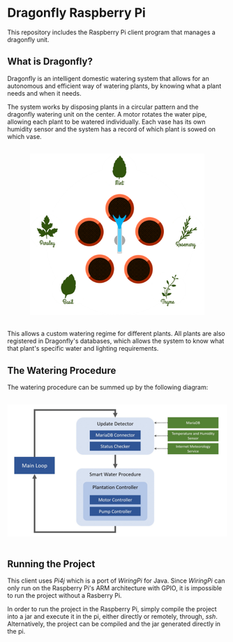 # Dragonfly Raspberry Pi 

This repository includes the Raspberry Pi client program that manages a dragonfly unit.


## What is Dragonfly?

Dragonfly is an intelligent domestic watering system that allows for an autonomous and efficient way of watering plants, by knowing what a plant needs and when it needs.

The system works by disposing plants in a circular pattern and the dragonfly watering unit on the center. A motor rotates the water pipe, allowing each plant to be watered individually. Each vase has its own humidity sensor and the system has a record of which plant is sowed on which vase.

<br>
<div style="text-align: center;">
<img src="docs/system.png" width=400>
</div>
<br>

This allows a custom watering regime for different plants. All plants are also registered in Dragonfly's databases, which allows the system to know what that plant's specific water and lighting requirements.

## The Watering Procedure

The watering procedure can be summed up by the following diagram:

<br>
<div style="text-align: center;">
<img src="docs/diagram.jpg" width=740>
</div>
<br>


## Running the Project

This client uses *Pi4j* which is a port of *WiringPi* for Java. Since *WiringPi* can only run on the Raspberry Pi's ARM architecture with GPIO, it is impossible to run the project without a Rasberry Pi.

In order to run the project in the Raspberry Pi, simply compile the project into a jar and execute it in the pi, either directly or remotely, through, *ssh*. Alternatively, the project can be compiled and the jar generated directly in the pi.